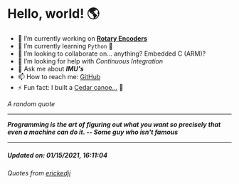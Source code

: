 # Hello, world! 🌎


- 🔧 I’m currently working on [**Rotary Encoders**](https://github.com/kyleRhess/EncoderQ.git)
- 🌱 I’m currently learning `Python` **🐍**
- 👯 I’m looking to collaborate on... anything? Embedded C (ARM)?
- 🤔 I’m looking for help with *Continuous Integration*
- 💬 Ask me about ***IMU's***
- 📫 How to reach me: [GitHub](https://github.com/kyleRhess)
- ⚡ Fun fact: I built a [Cedar canoe...](https://kylerhess.github.io/canoe.html) 🛶

_A random quote_
___
***Programming is the art of figuring out what you want so precisely that
even a machine can do it.
-- Some guy who isn't famous***
___
##### Updated on: 01/15/2021, 16:11:04
###### Quotes from [erickedji](https://gist.github.com/erickedji/68802)